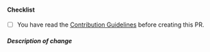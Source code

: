 <!--
Thank you for your pull request. Please review the below requirements.
-->

#### Checklist

<!-- Remove items that do not apply. For completed items, change [ ] to [x]. -->

- [ ] You have read the [Contribution Guidelines](https://github.com/LoginRadius/docs/blob/master/CONTRIBUTING.md) before creating this PR.

##### Description of change

<!-- In case of a bug please provide a short description of what is changed and add link of the relevant issue after this comment-->
